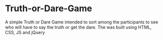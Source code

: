 # Truth-or-Dare-Game
A simple Truth or Dare Game intended to sort among the participants to see who will have to say the truth or get the dare. The was built using HTML, CSS, JS and jQuery
